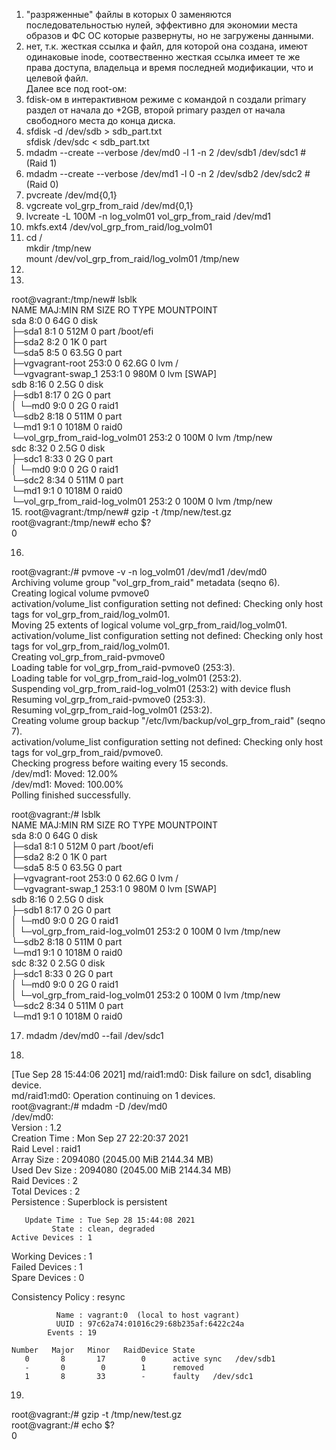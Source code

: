 1. "разряженные" файлы в которых 0 заменяются последовательностью нулей, эффективно для экономии места образов и ФС ОС которые развернуты, но не загружены данными. 
2. нет, т.к. жесткая ссылка и файл, для которой она создана, имеют одинаковые inode, соотвественно жесткая ссылка имеет те же права доступа, владельца и время последней модификации, что и целевой файл.  
Далее все под root-ом:  
4.  fdisk-ом в интерактивном режиме с командой n создали primary раздел от начала до +2GB, второй primary раздел от начала свободного места до конца диска.  
5.  sfdisk -d /dev/sdb > sdb_part.txt  
    sfdisk /dev/sdc < sdb_part.txt  
6.  mdadm --create --verbose /dev/md0 -l 1 -n 2 /dev/sdb1 /dev/sdc1   # (Raid 1)  
7.  mdadm --create --verbose /dev/md1 -l 0 -n 2 /dev/sdb2 /dev/sdc2   # (Raid 0)  
8.  pvcreate /dev/md{0,1}  
9.  vgcreate vol_grp_from_raid /dev/md{0,1}  
10.  lvcreate -L 100M -n log_volm01 vol_grp_from_raid /dev/md1  
11.  mkfs.ext4 /dev/vol_grp_from_raid/log_volm01  
12. cd /  
    mkdir /tmp/new  
    mount /dev/vol_grp_from_raid/log_volm01 /tmp/new  
13.
14.
root@vagrant:/tmp/new# lsblk  
NAME                               MAJ:MIN RM  SIZE RO TYPE  MOUNTPOINT  
sda                                  8:0    0   64G  0 disk  
├─sda1                               8:1    0  512M  0 part  /boot/efi  
├─sda2                               8:2    0    1K  0 part  
└─sda5                               8:5    0 63.5G  0 part  
  ├─vgvagrant-root                 253:0    0 62.6G  0 lvm   /  
  └─vgvagrant-swap_1               253:1    0  980M  0 lvm   [SWAP]  
sdb                                  8:16   0  2.5G  0 disk  
├─sdb1                               8:17   0    2G  0 part  
│ └─md0                              9:0    0    2G  0 raid1  
└─sdb2                               8:18   0  511M  0 part  
  └─md1                              9:1    0 1018M  0 raid0  
    └─vol_grp_from_raid-log_volm01 253:2    0  100M  0 lvm   /tmp/new  
sdc                                  8:32   0  2.5G  0 disk  
├─sdc1                               8:33   0    2G  0 part  
│ └─md0                              9:0    0    2G  0 raid1  
└─sdc2                               8:34   0  511M  0 part  
  └─md1                              9:1    0 1018M  0 raid0  
    └─vol_grp_from_raid-log_volm01 253:2    0  100M  0 lvm   /tmp/new  
15. 
root@vagrant:/tmp/new# gzip -t /tmp/new/test.gz  
root@vagrant:/tmp/new# echo $?  
0  

16. 
root@vagrant:/# pvmove -v -n log_volm01 /dev/md1 /dev/md0  
  Archiving volume group "vol_grp_from_raid" metadata (seqno 6).  
  Creating logical volume pvmove0  
  activation/volume_list configuration setting not defined: Checking only host tags for vol_grp_from_raid/log_volm01.  
  Moving 25 extents of logical volume vol_grp_from_raid/log_volm01.  
  activation/volume_list configuration setting not defined: Checking only host tags for vol_grp_from_raid/log_volm01.  
  Creating vol_grp_from_raid-pvmove0  
  Loading table for vol_grp_from_raid-pvmove0 (253:3).  
  Loading table for vol_grp_from_raid-log_volm01 (253:2).  
  Suspending vol_grp_from_raid-log_volm01 (253:2) with device flush  
  Resuming vol_grp_from_raid-pvmove0 (253:3).  
  Resuming vol_grp_from_raid-log_volm01 (253:2).  
  Creating volume group backup "/etc/lvm/backup/vol_grp_from_raid" (seqno 7).  
  activation/volume_list configuration setting not defined: Checking only host tags for vol_grp_from_raid/pvmove0.  
  Checking progress before waiting every 15 seconds.  
  /dev/md1: Moved: 12.00%  
  /dev/md1: Moved: 100.00%  
  Polling finished successfully.  

root@vagrant:/# lsblk  
NAME                               MAJ:MIN RM  SIZE RO TYPE  MOUNTPOINT  
sda                                  8:0    0   64G  0 disk  
├─sda1                               8:1    0  512M  0 part  /boot/efi  
├─sda2                               8:2    0    1K  0 part  
└─sda5                               8:5    0 63.5G  0 part  
  ├─vgvagrant-root                 253:0    0 62.6G  0 lvm   /  
  └─vgvagrant-swap_1               253:1    0  980M  0 lvm   [SWAP]  
sdb                                  8:16   0  2.5G  0 disk  
├─sdb1                               8:17   0    2G  0 part  
│ └─md0                              9:0    0    2G  0 raid1  
│   └─vol_grp_from_raid-log_volm01 253:2    0  100M  0 lvm   /tmp/new  
└─sdb2                               8:18   0  511M  0 part  
  └─md1                              9:1    0 1018M  0 raid0  
sdc                                  8:32   0  2.5G  0 disk  
├─sdc1                               8:33   0    2G  0 part  
│ └─md0                              9:0    0    2G  0 raid1  
│   └─vol_grp_from_raid-log_volm01 253:2    0  100M  0 lvm   /tmp/new  
└─sdc2                               8:34   0  511M  0 part  
  └─md1                              9:1    0 1018M  0 raid0  

17.  mdadm /dev/md0 --fail /dev/sdc1  

18.  
[Tue Sep 28 15:44:06 2021] md/raid1:md0: Disk failure on sdc1, disabling device.  
                           md/raid1:md0: Operation continuing on 1 devices.  
root@vagrant:/# mdadm -D /dev/md0  
/dev/md0:  
           Version : 1.2  
     Creation Time : Mon Sep 27 22:20:37 2021  
        Raid Level : raid1  
        Array Size : 2094080 (2045.00 MiB 2144.34 MB)  
     Used Dev Size : 2094080 (2045.00 MiB 2144.34 MB)  
      Raid Devices : 2  
     Total Devices : 2  
       Persistence : Superblock is persistent  

       Update Time : Tue Sep 28 15:44:08 2021  
             State : clean, degraded  
    Active Devices : 1  
   Working Devices : 1  
    Failed Devices : 1  
     Spare Devices : 0  

Consistency Policy : resync  

              Name : vagrant:0  (local to host vagrant)  
              UUID : 97c62a74:01016c29:68b235af:6422c24a  
            Events : 19  

    Number   Major   Minor   RaidDevice State  
       0       8       17        0      active sync   /dev/sdb1  
       -       0        0        1      removed  
       1       8       33        -      faulty   /dev/sdc1  

19.  
root@vagrant:/# gzip -t /tmp/new/test.gz  
root@vagrant:/# echo $?  
0  
